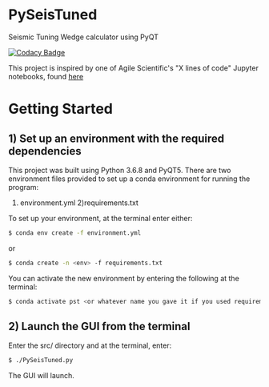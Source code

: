 # PySeisTuned
Seismic Tuning Wedge calculator using PyQT

[![Codacy Badge](https://api.codacy.com/project/badge/Grade/dfd1b78a61e848358d5ab6424f4d1da3)](https://www.codacy.com/manual/bdowdell/PySeisTuned?utm_source=github.com&amp;utm_medium=referral&amp;utm_content=bdowdell/PySeisTuned&amp;utm_campaign=Badge_Grade)

This project is inspired by one of Agile Scientific's "X lines of code" Jupyter notebooks, found [here](https://github.com/agile-geoscience/xlines/blob/master/notebooks/00_Synthetic_wedge_model.ipynb "00_Synthetic_wedge_model.ipynb")

# Getting Started
## 1) Set up an environment with the required dependencies
This project was built using Python 3.6.8 and PyQT5.  There are two environment files provided to set up a conda environment for running the program:

1) environment.yml
2)requirements.txt

To set up your environment, at the terminal enter either:

```bash
$ conda env create -f environment.yml
```
or
```bash
$ conda create -n <env> -f requirements.txt
```
You can activate the new environment by entering the following at the terminal:

```bash
$ conda activate pst <or whatever name you gave it if you used requirements.txt method>
```

## 2) Launch the GUI from the terminal
Enter the src/ directory and at the terminal, enter:

```bash
$ ./PySeisTuned.py
```

The GUI will launch.
